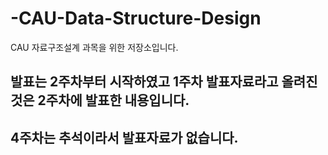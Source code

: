 # -CAU-Data-Structure-Design
CAU 자료구조설계 과목을 위한 저장소입니다.

## 발표는 2주차부터 시작하였고 1주차 발표자료라고 올려진 것은 2주차에 발표한 내용입니다.

## 4주차는 추석이라서 발표자료가 없습니다.
